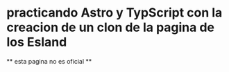# practicando Astro y TypScript con la creacion de un clon de la pagina de los Esland

** esta pagina no es oficial **